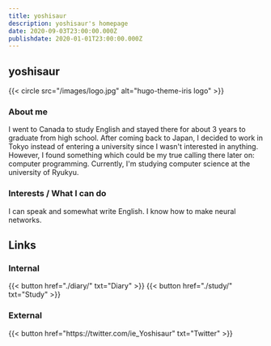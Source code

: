 ```yaml
---
title: yoshisaur
description: yoshisaur's homepage
date: 2020-09-03T23:00:00.000Z
publishdate: 2020-01-01T23:00:00.000Z
---
```


## yoshisaur

{{< circle src="/images/logo.jpg" alt="hugo-theme-iris logo" >}}

### About me
I went to Canada to study English and stayed there for about 3 years to graduate from high school. After coming back to Japan, I decided to work in Tokyo instead of entering a university since I wasn't interested in anything. However, I found something which could be my true calling there later on: computer programming. Currently, I'm studying computer science at the university of Ryukyu.

### Interests / What I can do
I can speak and somewhat write English.
I know how to make neural networks.

## Links

### Internal

<div class="buttons">
  {{< button href="./diary/" txt="Diary" >}}
  {{< button href="./study/" txt="Study" >}}
</div>

### External

<div class="buttons">
  {{< button href="https://twitter.com/ie_Yoshisaur" txt="Twitter" >}}
</div>

<!-- Internal References -->
<!-- External References -->
